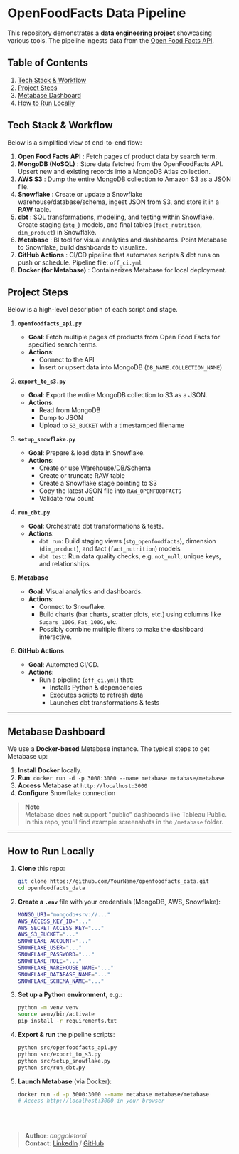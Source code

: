 # OpenFoodFacts Data Pipeline

This repository demonstrates a **data engineering project** showcasing various tools. The pipeline ingests data from the 
<a href="https://world.openfoodfacts.org/data" target="_blank" rel="noopener noreferrer">Open Food Facts API</a>.

## Table of Contents
1. [Tech Stack & Workflow](#tech-stack--workflow)
2. [Project Steps](#project-steps)
3. [Metabase Dashboard](#metabase-dashboard)
4. [How to Run Locally](#how-to-run-locally)

## Tech Stack & Workflow
Below is a simplified view of end-to-end flow:

1. **Open Food Facts API** : Fetch pages of product data by search term.
2. **MongoDB (NoSQL)** : Store data fetched from the OpenFoodFacts API. Upsert new and existing records into a MongoDB Atlas collection.
3. **AWS S3** : Dump the entire MongoDB collection to Amazon S3 as a JSON file.
4. **Snowflake** : Create or update a Snowflake warehouse/database/schema, ingest JSON from S3, and store it in a **RAW** table.
5. **dbt** : SQL transformations, modeling, and testing within Snowflake. Create staging (`stg_`) models, and final tables (`fact_nutrition`, `dim_product`) in Snowflake.
6. **Metabase** : BI tool for visual analytics and dashboards. Point Metabase to Snowflake, build dashboards to visualize.
7. **GitHub Actions** : CI/CD pipeline that automates scripts & dbt runs on push or schedule. Pipeline file: `off_ci.yml`
8. **Docker (for Metabase)** : Containerizes Metabase for local deployment.

## Project Steps
Below is a high-level description of each script and stage.

1. **`openfoodfacts_api.py`**  
   - **Goal**: Fetch multiple pages of products from Open Food Facts for specified search terms.
   - **Actions**:  
     - Connect to the API  
     - Insert or upsert data into MongoDB (`DB_NAME.COLLECTION_NAME`)

2. **`export_to_s3.py`**  
   - **Goal**: Export the entire MongoDB collection to S3 as a JSON.  
   - **Actions**:  
     - Read from MongoDB  
     - Dump to JSON  
     - Upload to `S3_BUCKET` with a timestamped filename

3. **`setup_snowflake.py`**  
   - **Goal**: Prepare & load data in Snowflake.  
   - **Actions**:  
     - Create or use Warehouse/DB/Schema  
     - Create or truncate RAW table  
     - Create a Snowflake stage pointing to S3  
     - Copy the latest JSON file into `RAW_OPENFOODFACTS`  
     - Validate row count

4. **`run_dbt.py`**  
   - **Goal**: Orchestrate dbt transformations & tests.  
   - **Actions**:  
     - `dbt run`: Build staging views (`stg_openfoodfacts`), dimension (`dim_product`), and fact (`fact_nutrition`) models  
     - `dbt test`: Run data quality checks, e.g. `not_null`, unique keys, and relationships

5. **Metabase**  
   - **Goal**: Visual analytics and dashboards.  
   - **Actions**:  
     - Connect to Snowflake.  
     - Build charts (bar charts, scatter plots, etc.) using columns like `Sugars_100G`, `Fat_100G`, etc.  
     - Possibly combine multiple filters to make the dashboard interactive.

6. **GitHub Actions**  
   - **Goal**: Automated CI/CD.  
   - **Actions**:  
     - Run a pipeline (`off_ci.yml`) that:  
       - Installs Python & dependencies  
       - Executes scripts to refresh data  
       - Launches dbt transformations & tests

---

## Metabase Dashboard
We use a **Docker-based** Metabase instance. The typical steps to get Metabase up:

1. **Install Docker** locally.  
2. **Run**: `docker run -d -p 3000:3000 --name metabase metabase/metabase`  
3. **Access** Metabase at `http://localhost:3000`  
4. **Configure** Snowflake connection

> **Note**  
> Metabase does **not** support "public" dashboards like Tableau Public. In this repo, you'll find example screenshots in the `/metabase` folder.

---

## How to Run Locally
1. **Clone** this repo:
   ```bash
   git clone https://github.com/YourName/openfoodfacts_data.git
   cd openfoodfacts_data
   ```

2. **Create a `.env`** file with your credentials (MongoDB, AWS, Snowflake):
   ```bash
   MONGO_URI="mongodb+srv://..."
   AWS_ACCESS_KEY_ID="..."
   AWS_SECRET_ACCESS_KEY="..."
   AWS_S3_BUCKET="..."
   SNOWFLAKE_ACCOUNT="..."
   SNOWFLAKE_USER="..."
   SNOWFLAKE_PASSWORD="..."
   SNOWFLAKE_ROLE="..."
   SNOWFLAKE_WAREHOUSE_NAME="..."
   SNOWFLAKE_DATABASE_NAME="..."
   SNOWFLAKE_SCHEMA_NAME="..."
   ```

3. **Set up a Python environment**, e.g.:
   ```bash
   python -m venv venv
   source venv/bin/activate
   pip install -r requirements.txt
   ```

4. **Export & run** the pipeline scripts:
   ```bash
   python src/openfoodfacts_api.py
   python src/export_to_s3.py
   python src/setup_snowflake.py
   python src/run_dbt.py
   ```

5. **Launch Metabase** (via Docker):
   ```bash
   docker run -d -p 3000:3000 --name metabase metabase/metabase
   # Access http://localhost:3000 in your browser
   ```

<br/><br/>

> **Author**: _anggoletomi_  
> **Contact**: 
> <a href="https://www.linkedin.com/in/anggoletomi/" target="_blank" rel="noopener noreferrer">LinkedIn</a> / 
> <a href="https://github.com/anggoletomi" target="_blank" rel="noopener noreferrer">GitHub</a>